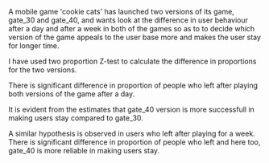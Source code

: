 

A mobile game 'cookie cats' has launched two versions of its game, gate_30 and gate_40, and wants look at the difference in user behaviour after a day and after a week in both of the games so as to to decide which version of the game appeals to the user base more and makes the user stay for longer time. 

I have used two proportion Z-test to calculate the difference in proportions for the two versions.

There is significant difference in proportion of people who left after playing both versions of the game after a day.

It is evident from the estimates that gate_40 version is more successfull in making users stay compared to gate_30.


A similar hypothesis is observed in users who left after playing for a week. There is significant difference in proportion of people who left and here too, gate_40 is more reliable in making users stay.






